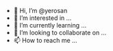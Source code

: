 - 👋 Hi, I’m @yerosan
- 👀 I’m interested in ...
- 🌱 I’m currently learning ...
- 💞️ I’m looking to collaborate on ...
- 📫 How to reach me ...

<!---
yerosan/yerosan is a ✨ special ✨ repository because its `README.md` (this file) appears on your GitHub profile.
You can click the Preview link to take a look at your changes.
--->
